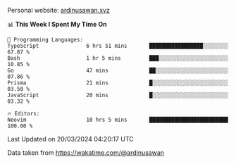 Personal website: [ardinusawan.xyz](https://ardinusawan.xyz)

<!--START_SECTION:waka-->
📊 **This Week I Spent My Time On** 

```text
💬 Programming Languages: 
TypeScript               6 hrs 51 mins       █████████████████░░░░░░░░   67.87 % 
Bash                     1 hr 5 mins         ███░░░░░░░░░░░░░░░░░░░░░░   10.85 % 
Go                       47 mins             ██░░░░░░░░░░░░░░░░░░░░░░░   07.86 % 
Prisma                   21 mins             █░░░░░░░░░░░░░░░░░░░░░░░░   03.50 % 
JavaScript               20 mins             █░░░░░░░░░░░░░░░░░░░░░░░░   03.32 % 

🔥 Editors: 
Neovim                   10 hrs 5 mins       █████████████████████████   100.00 % 
```


 Last Updated on 20/03/2024 04:20:17 UTC
<!--END_SECTION:waka-->
Data taken from https://wakatime.com/@ardinusawan
